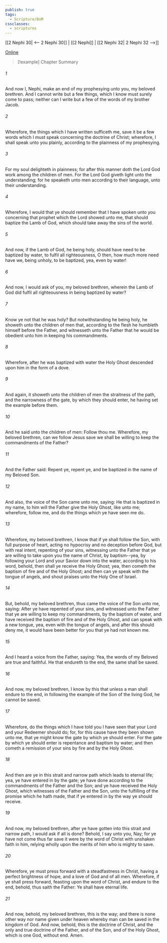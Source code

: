 ```yaml
---
publish: true
tags:
  - Scripture/BoM
cssclasses:
  - scriptures
---
```

[[2 Nephi 30| <-- 2 Nephi 30]] | [[2 Nephi]] | [[2 Nephi 32| 2 Nephi 32 -->]]

[Online](https://churchofjesuschrist.org/study/scriptures/bofm/2-ne/31?lang=eng)

>[!example] Chapter Summary
>
###### 1
And now I, Nephi, make an end of my prophesying unto you, my beloved brethren. And I cannot write but a few things, which I know must surely come to pass; neither can I write but a few of the words of my brother Jacob.
###### 2
Wherefore, the things which I have written sufficeth me, save it be a few words which I must speak concerning the doctrine of Christ; wherefore, I shall speak unto you plainly, according to the plainness of my prophesying.
###### 3
For my soul delighteth in plainness; for after this manner doth the Lord God work among the children of men. For the Lord God giveth light unto the understanding; for he speaketh unto men according to their language, unto their understanding.
###### 4
Wherefore, I would that ye should remember that I have spoken unto you concerning that prophet which the Lord showed unto me, that should baptize the Lamb of God, which should take away the sins of the world.
###### 5
And now, if the Lamb of God, he being holy, should have need to be baptized by water, to fulfil all righteousness, O then, how much more need have we, being unholy, to be baptized, yea, even by water!
###### 6
And now, I would ask of you, my beloved brethren, wherein the Lamb of God did fulfil all righteousness in being baptized by water?
###### 7
Know ye not that he was holy? But notwithstanding he being holy, he showeth unto the children of men that, according to the flesh he humbleth himself before the Father, and witnesseth unto the Father that he would be obedient unto him in keeping his commandments.
###### 8
Wherefore, after he was baptized with water the Holy Ghost descended upon him in the form of a dove.
###### 9
And again, it showeth unto the children of men the straitness of the path, and the narrowness of the gate, by which they should enter, he having set the example before them.
###### 10
And he said unto the children of men: Follow thou me. Wherefore, my beloved brethren, can we follow Jesus save we shall be willing to keep the commandments of the Father?
###### 11
And the Father said: Repent ye, repent ye, and be baptized in the name of my Beloved Son.
###### 12
And also, the voice of the Son came unto me, saying: He that is baptized in my name, to him will the Father give the Holy Ghost, like unto me; wherefore, follow me, and do the things which ye have seen me do.
###### 13
Wherefore, my beloved brethren, I know that if ye shall follow the Son, with full purpose of heart, acting no hypocrisy and no deception before God, but with real intent, repenting of your sins, witnessing unto the Father that ye are willing to take upon you the name of Christ, by baptism--yea, by following your Lord and your Savior down into the water, according to his word, behold, then shall ye receive the Holy Ghost; yea, then cometh the baptism of fire and of the Holy Ghost; and then can ye speak with the tongue of angels, and shout praises unto the Holy One of Israel.
###### 14
But, behold, my beloved brethren, thus came the voice of the Son unto me, saying: After ye have repented of your sins, and witnessed unto the Father that ye are willing to keep my commandments, by the baptism of water, and have received the baptism of fire and of the Holy Ghost, and can speak with a new tongue, yea, even with the tongue of angels, and after this should deny me, it would have been better for you that ye had not known me.
###### 15
And I heard a voice from the Father, saying: Yea, the words of my Beloved are true and faithful. He that endureth to the end, the same shall be saved.
###### 16
And now, my beloved brethren, I know by this that unless a man shall endure to the end, in following the example of the Son of the living God, he cannot be saved.
###### 17
Wherefore, do the things which I have told you I have seen that your Lord and your Redeemer should do; for, for this cause have they been shown unto me, that ye might know the gate by which ye should enter. For the gate by which ye should enter is repentance and baptism by water; and then cometh a remission of your sins by fire and by the Holy Ghost.
###### 18
And then are ye in this strait and narrow path which leads to eternal life; yea, ye have entered in by the gate; ye have done according to the commandments of the Father and the Son; and ye have received the Holy Ghost, which witnesses of the Father and the Son, unto the fulfilling of the promise which he hath made, that if ye entered in by the way ye should receive.
###### 19
And now, my beloved brethren, after ye have gotten into this strait and narrow path, I would ask if all is done? Behold, I say unto you, Nay; for ye have not come thus far save it were by the word of Christ with unshaken faith in him, relying wholly upon the merits of him who is mighty to save.
###### 20
Wherefore, ye must press forward with a steadfastness in Christ, having a perfect brightness of hope, and a love of God and of all men. Wherefore, if ye shall press forward, feasting upon the word of Christ, and endure to the end, behold, thus saith the Father: Ye shall have eternal life.
###### 21
And now, behold, my beloved brethren, this is the way; and there is none other way nor name given under heaven whereby man can be saved in the kingdom of God. And now, behold, this is the doctrine of Christ, and the only and true doctrine of the Father, and of the Son, and of the Holy Ghost, which is one God, without end. Amen.



